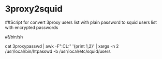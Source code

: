 # 3proxy2squid
##Script for convert 3proxy users list with plain password to squid users list with encrypted passwords

#!/bin/sh

cat 3proxypasswd | awk -F":CL:" '{print $1,$2}' | xargs -n 2 /usr/local/bin/htpasswd -b /usr/local/etc/squid/users

